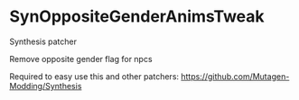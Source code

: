 # SynOppositeGenderAnimsTweak
Synthesis patcher

Remove opposite gender flag for npcs

Required to easy use this and other patchers: https://github.com/Mutagen-Modding/Synthesis
